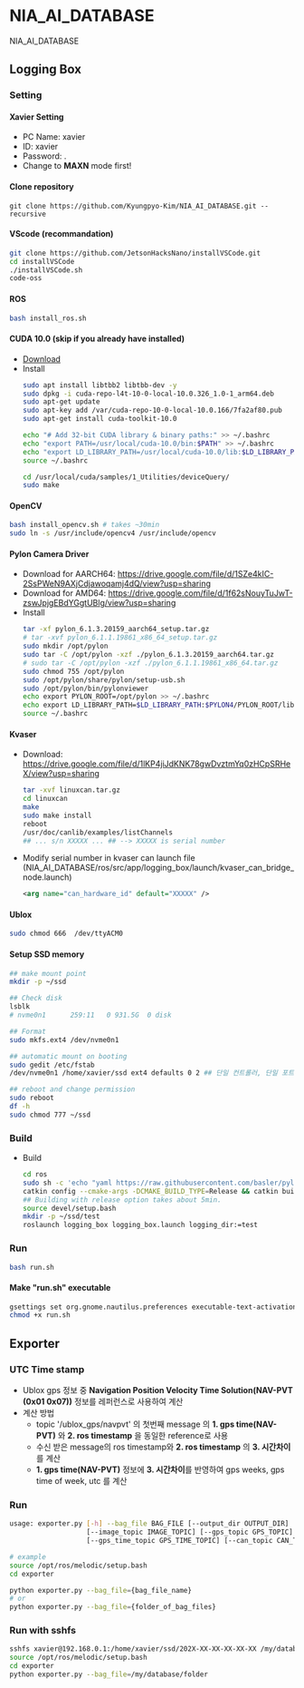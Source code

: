 # NIA_AI_DATABASE
NIA_AI_DATABASE

## Logging Box

### Setting
#### Xavier Setting
* PC Name: xavier
* ID: xavier
* Password: .
* Change to **MAXN** mode first!
#### Clone repository
```
git clone https://github.com/Kyungpyo-Kim/NIA_AI_DATABASE.git --recursive
```
#### VScode (recommandation)
```bash
git clone https://github.com/JetsonHacksNano/installVSCode.git
cd installVSCode
./installVSCode.sh
code-oss
```
#### ROS
```bash
bash install_ros.sh
```
#### CUDA 10.0 (skip if you already have installed)
* [Download](https://drive.google.com/file/d/1VTWUsknY4sYBJ1e82FsOav4IrdCnAjq5/view?usp=sharing)
* Install
  ```bash
  sudo apt install libtbb2 libtbb-dev -y
  sudo dpkg -i cuda-repo-l4t-10-0-local-10.0.326_1.0-1_arm64.deb
  sudo apt-get update
  sudo apt-key add /var/cuda-repo-10-0-local-10.0.166/7fa2af80.pub
  sudo apt-get install cuda-toolkit-10.0

  echo "# Add 32-bit CUDA library & binary paths:" >> ~/.bashrc
  echo "export PATH=/usr/local/cuda-10.0/bin:$PATH" >> ~/.bashrc
  echo "export LD_LIBRARY_PATH=/usr/local/cuda-10.0/lib:$LD_LIBRARY_PATH" >> ~/.bashrc
  source ~/.bashrc

  cd /usr/local/cuda/samples/1_Utilities/deviceQuery/
  sudo make
  ```
#### OpenCV
```bash
bash install_opencv.sh # takes ~30min
sudo ln -s /usr/include/opencv4 /usr/include/opencv
```
#### Pylon Camera Driver
* Download for AARCH64: https://drive.google.com/file/d/1SZe4kIC-2SsPWeN9AXjCdjawoqamj4dQ/view?usp=sharing
* Download for AMD64: https://drive.google.com/file/d/1f62sNouyTuJwT-zswJpjgEBdYGgtUBlg/view?usp=sharing
* Install
  ```bash
  tar -xf pylon_6.1.3.20159_aarch64_setup.tar.gz
  # tar -xvf pylon_6.1.1.19861_x86_64_setup.tar.gz
  sudo mkdir /opt/pylon
  sudo tar -C /opt/pylon -xzf ./pylon_6.1.3.20159_aarch64.tar.gz 
  # sudo tar -C /opt/pylon -xzf ./pylon_6.1.1.19861_x86_64.tar.gz
  sudo chmod 755 /opt/pylon
  sudo /opt/pylon/share/pylon/setup-usb.sh
  sudo /opt/pylon/bin/pylonviewer
  echo export PYLON_ROOT=/opt/pylon >> ~/.bashrc
  echo export LD_LIBRARY_PATH=$LD_LIBRARY_PATH:$PYLON4/PYLON_ROOT/lib64 >> ~/.bashrc
  source ~/.bashrc
  ```
#### Kvaser
* Download: https://drive.google.com/file/d/1lKP4jiJdKNK78gwDvztmYq0zHCpSRHeX/view?usp=sharing
  ```bash
  tar -xvf linuxcan.tar.gz
  cd linuxcan
  make
  sudo make install
  reboot
  /usr/doc/canlib/examples/listChannels
  ## ... s/n XXXXX ... ## --> XXXXX is serial number
  ```
* Modify serial number in kvaser can launch file (NIA_AI_DATABASE/ros/src/app/logging_box/launch/kvaser_can_bridge_node.launch)
  ```xml
  <arg name="can_hardware_id" default="XXXXX" />
  ```
#### Ublox 
```bash
sudo chmod 666  /dev/ttyACM0
```
#### Setup SSD memory
```bash
## make mount point
mkdir -p ~/ssd

## Check disk
lsblk
# nvme0n1      259:11   0 931.5G  0 disk 

## Format
sudo mkfs.ext4 /dev/nvme0n1

## automatic mount on booting
sudo gedit /etc/fstab 
/dev/nvme0n1 /home/xavier/ssd ext4 defaults 0 2 ## 단일 컨트롤러, 단일 포트이기 때문에 nvme0n1 로 고정

## reboot and change permission
sudo reboot
df -h
sudo chmod 777 ~/ssd
```
### Build
* Build
  ```bash
  cd ros
  sudo sh -c 'echo "yaml https://raw.githubusercontent.com/basler/pylon-ros-camera/master/pylon_camera/rosdep/pylon_sdk.yaml" > /etc/ros/rosdep/sources.list.d/30-pylon_camera.list' && rosdep update && sudo rosdep install --from-paths . --ignore-src --rosdistro=$ROS_DISTRO -y
  catkin config --cmake-args -DCMAKE_BUILD_TYPE=Release && catkin build
  ## Building with release option takes about 5min.
  source devel/setup.bash
  mkdir -p ~/ssd/test
  roslaunch logging_box logging_box.launch logging_dir:=test
  ```
### Run
```bash
bash run.sh
```
#### Make "run.sh" executable
```bash
gsettings set org.gnome.nautilus.preferences executable-text-activation 'launch'
chmod +x run.sh
```

## Exporter

### UTC Time stamp
* Ublox gps 정보 중 **Navigation Position Velocity Time Solution(NAV-PVT (0x01 0x07))** 정보를 레퍼런스로 사용하여 계산
* 계산 방법
  - topic '/ublox_gps/navpvt' 의 첫번째 message 의 **1. gps time(NAV-PVT)** 와 **2. ros timestamp** 을 동일한 reference로 사용
  - 수신 받은 message의 ros timestamp와 **2. ros timestamp** 의 **3. 시간차이**를 계산
  - **1. gps time(NAV-PVT)** 정보에 **3. 시간차이**를 반영하여 gps weeks, gps time of week, utc 를 계산

### Run
```bash
usage: exporter.py [-h] --bag_file BAG_FILE [--output_dir OUTPUT_DIR]
                   [--image_topic IMAGE_TOPIC] [--gps_topic GPS_TOPIC]
                   [--gps_time_topic GPS_TIME_TOPIC] [--can_topic CAN_TOPIC]

# example
source /opt/ros/melodic/setup.bash
cd exporter

python exporter.py --bag_file={bag_file_name}
# or
python exporter.py --bag_file={folder_of_bag_files}
```

### Run with sshfs
```bash
sshfs xavier@192.168.0.1:/home/xavier/ssd/202X-XX-XX-XX-XX-XX /my/database/folder
source /opt/ros/melodic/setup.bash
cd exporter
python exporter.py --bag_file=/my/database/folder
```
